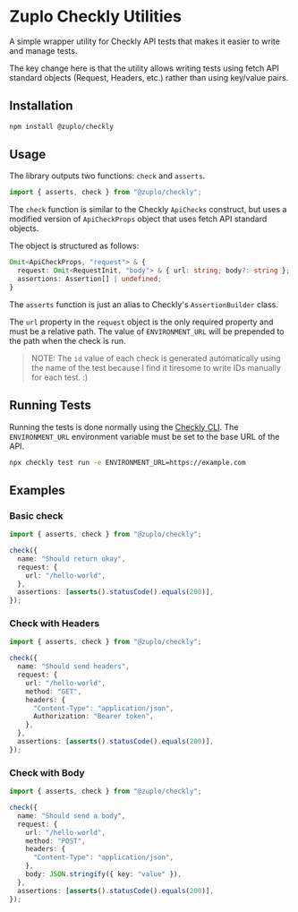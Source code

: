 # Zuplo Checkly Utilities

A simple wrapper utility for Checkly API tests that makes it easier to write and manage tests.

The key change here is that the utility allows writing tests using fetch API standard objects (Request, Headers, etc.) rather than using key/value pairs.

## Installation

```bash
npm install @zuplo/checkly
```

## Usage

The library outputs two functions: `check` and `asserts`.

```typescript
import { asserts, check } from "@zuplo/checkly";
```

The `check` function is similar to the Checkly `ApiChecks` construct, but uses a modified version of `ApiCheckProps` object that uses fetch API standard objects.

The object is structured as follows:

```typescript
Omit<ApiCheckProps, "request"> & {
  request: Omit<RequestInit, "body"> & { url: string; body?: string };
  assertions: Assertion[] | undefined;
}
```

The `asserts` function is just an alias to Checkly's `AssertionBuilder` class.

The `url` property in the `request` object is the only required property and must be a relative path. The value of `ENVIRONMENT_URL` will be prepended to the path when the check is run.

> NOTE: The `id` value of each check is generated automatically using the name of the test because I find it tiresome to write IDs manually for each test. :)

## Running Tests

Running the tests is done normally using the [Checkly CLI](https://www.checklyhq.com/docs/cli/). The `ENVIRONMENT_URL` environment variable must be set to the base URL of the API.

```bash
npx checkly test run -e ENVIRONMENT_URL=https://example.com
```

## Examples

### Basic check

```typescript
import { asserts, check } from "@zuplo/checkly";

check({
  name: "Should return okay",
  request: {
    url: "/hello-world",
  },
  assertions: [asserts().statusCode().equals(200)],
});
```

### Check with Headers

```typescript
import { asserts, check } from "@zuplo/checkly";

check({
  name: "Should send headers",
  request: {
    url: "/hello-world",
    method: "GET",
    headers: {
      "Content-Type": "application/json",
      Authorization: "Bearer token",
    },
  },
  assertions: [asserts().statusCode().equals(200)],
});
```

### Check with Body

```typescript
import { asserts, check } from "@zuplo/checkly";

check({
  name: "Should send a body",
  request: {
    url: "/hello-world",
    method: "POST",
    headers: {
      "Content-Type": "application/json",
    },
    body: JSON.stringify({ key: "value" }),
  },
  assertions: [asserts().statusCode().equals(200)],
});
```
